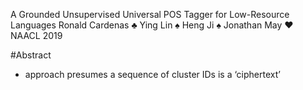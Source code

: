 A Grounded Unsupervised Universal POS Tagger for Low-Resource Languages
Ronald Cardenas ♣ Ying Lin ♠ Heng Ji ♠ Jonathan May ♥
NAACL 2019

#Abstract

* approach presumes a sequence of cluster IDs is a ‘ciphertext’
